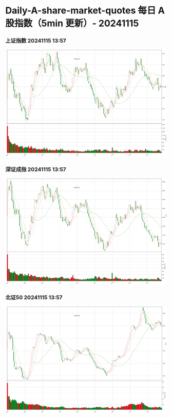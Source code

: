 
# Daily-A-share-market-quotes 每日 A 股指数（5min 更新）- 20241115

### 上证指数 20241115 13:57
![](./fig/2024/11/20241115-sh000001.png)

### 深证成指 20241115 13:57
![](./fig/2024/11/20241115-sz399001.png)

### 北证50 20241115 13:57
![](./fig/2024/11/20241115-bj899050.png)
